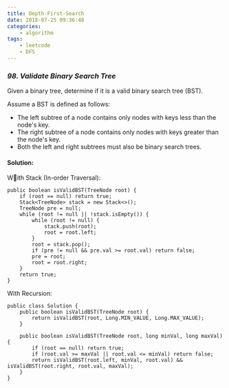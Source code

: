 ```yaml
---
title: Depth-First-Search
date: 2018-07-25 09:36:48
categories: 
    - algorithm
tags: 
    - leetcode
    - DFS
---
```

### *98. Validate Binary Search Tree*
Given a binary tree, determine if it is a valid binary search tree (BST).

Assume a BST is defined as follows:
* The left subtree of a node contains only nodes with keys less than the node's key.
* The right subtree of a node contains only nodes with keys greater than the node's key.
* Both the left and right subtrees must also be binary search trees.

#### Solution:
With Stack (In-order Traversal):
```
public boolean isValidBST(TreeNode root) {
    if (root == null) return true;
    Stack<TreeNode> stack = new Stack<>();
    TreeNode pre = null;
    while (root != null || !stack.isEmpty()) {
        while (root != null) {
            stack.push(root);
            root = root.left;
        }
        root = stack.pop();
        if (pre != null && pre.val >= root.val) return false;
        pre = root;
        root = root.right;
    }
    return true;
}
```
With Recursion:
```
public class Solution {
    public boolean isValidBST(TreeNode root) {
        return isValidBST(root, Long.MIN_VALUE, Long.MAX_VALUE);
    }
    
    public boolean isValidBST(TreeNode root, long minVal, long maxVal) {
        if (root == null) return true;
        if (root.val >= maxVal || root.val <= minVal) return false;
        return isValidBST(root.left, minVal, root.val) && isValidBST(root.right, root.val, maxVal);
    }
}
```